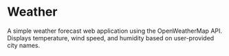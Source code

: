 # Weather
A simple weather forecast web application using the OpenWeatherMap API. Displays temperature, wind speed, and humidity based on user-provided city names.
